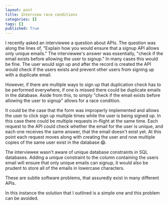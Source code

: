 ```yaml
---
layout: post
title: Interview race conditions
categories: []
tags: []
published: True
---
```


I recently asked an interviewee a question about APIs. The question was along the lines of, "Explain how you would ensure that a signup API allows only unique emails." The interviewee's answer was essentially, "check if the email exists before allowing the user to signup." In many cases this would be fine. The user would sign up and after the record is created the API would check if the users exists and prevent other users from signing up with a duplicate email.

However, if there are multiple ways to sign up that duplication check has to be performed everywhere, if one is missed there could be duplicate emails in the database. Aside from this, to simply "check if the email exists before allowing the user to signup" allows for a race condition.

It could be the case that the form was improperly implemented and allows the user to click sign up multiple times while the user is being signed up. In this case there could be multiple requests in-flight at the same time. Each request to the API could check whether the email for the user is unique, and each one receives the same answer, that the email doesn't exist yet. At this point each request moves along with creating the user and now multiple copies of the same user exist in the database 😱.

The interviewee wasn't aware of unique database constraints in SQL databases. Adding a unique constraint to the column containing the users email will ensure that only unique emails can signup, it would also be prudent to store all of the emails in lowercase characters.

These are subtle software problems, that assuredly exist in many different APIs.

In this instance the solution that I outlined is a simple one and this problem can be avoided.
